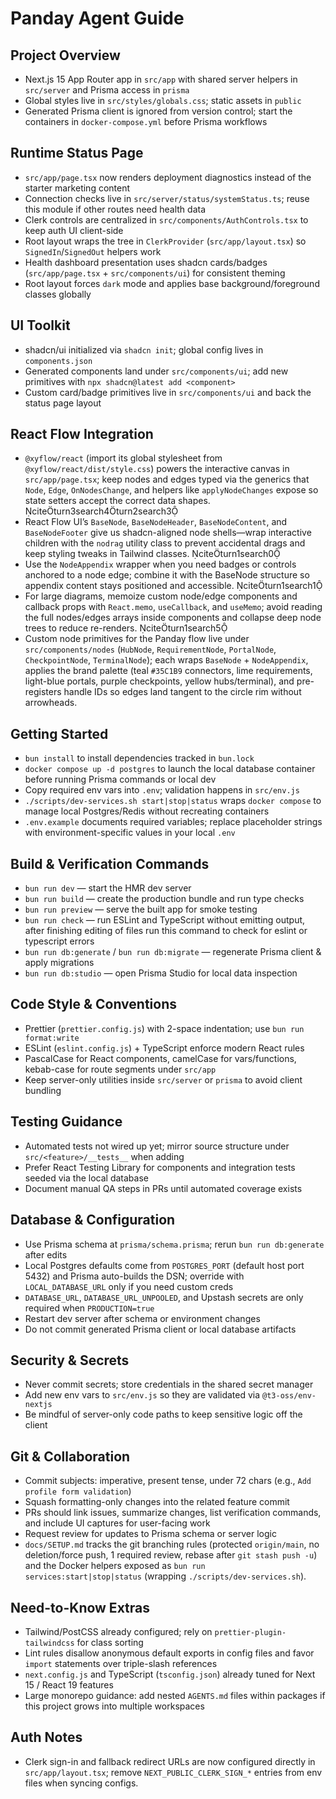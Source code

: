 # Panday Agent Guide

## Project Overview

- Next.js 15 App Router app in `src/app` with shared server helpers in `src/server` and Prisma access in `prisma`
- Global styles live in `src/styles/globals.css`; static assets in `public`
- Generated Prisma client is ignored from version control; start the containers in `docker-compose.yml` before Prisma workflows

## Runtime Status Page

- `src/app/page.tsx` now renders deployment diagnostics instead of the starter marketing content
- Connection checks live in `src/server/status/systemStatus.ts`; reuse this module if other routes need health data
- Clerk controls are centralized in `src/components/AuthControls.tsx` to keep auth UI client-side
- Root layout wraps the tree in `ClerkProvider` (`src/app/layout.tsx`) so `SignedIn`/`SignedOut` helpers work
- Health dashboard presentation uses shadcn cards/badges (`src/app/page.tsx` + `src/components/ui`) for consistent theming
- Root layout forces `dark` mode and applies base background/foreground classes globally

## UI Toolkit

- shadcn/ui initialized via `shadcn init`; global config lives in `components.json`
- Generated components land under `src/components/ui`; add new primitives with `npx shadcn@latest add <component>`
- Custom card/badge primitives live in `src/components/ui` and back the status page layout

## React Flow Integration

- `@xyflow/react` (import its global stylesheet from `@xyflow/react/dist/style.css`) powers the interactive canvas in `src/app/page.tsx`; keep nodes and edges typed via the generics that `Node`, `Edge`, `OnNodesChange`, and helpers like `applyNodeChanges` expose so state setters accept the correct data shapes. citeturn3search4turn2search3
- React Flow UI’s `BaseNode`, `BaseNodeHeader`, `BaseNodeContent`, and `BaseNodeFooter` give us shadcn-aligned node shells—wrap interactive children with the `nodrag` utility class to prevent accidental drags and keep styling tweaks in Tailwind classes. citeturn1search0
- Use the `NodeAppendix` wrapper when you need badges or controls anchored to a node edge; combine it with the BaseNode structure so appendix content stays positioned and accessible. citeturn1search1
- For large diagrams, memoize custom node/edge components and callback props with `React.memo`, `useCallback`, and `useMemo`; avoid reading the full nodes/edges arrays inside components and collapse deep node trees to reduce re-renders. citeturn1search5
- Custom node primitives for the Panday flow live under `src/components/nodes` (`HubNode`, `RequirementNode`, `PortalNode`, `CheckpointNode`, `TerminalNode`); each wraps `BaseNode` + `NodeAppendix`, applies the brand palette (teal `#35C1B9` connectors, lime requirements, light-blue portals, purple checkpoints, yellow hubs/terminal), and pre-registers handle IDs so edges land tangent to the circle rim without arrowheads.

## Getting Started

- `bun install` to install dependencies tracked in `bun.lock`
- `docker compose up -d postgres` to launch the local database container before running Prisma commands or local dev
- Copy required env vars into `.env`; validation happens in `src/env.js`
- `./scripts/dev-services.sh start|stop|status` wraps `docker compose` to manage local Postgres/Redis without recreating containers
- `.env.example` documents required variables; replace placeholder strings with environment-specific values in your local `.env`

## Build & Verification Commands

- `bun run dev` — start the HMR dev server
- `bun run build` — create the production bundle and run type checks
- `bun run preview` — serve the built app for smoke testing
- `bun run check` — run ESLint and TypeScript without emitting output, after finishing editing of files run this command to check for eslint or typescript errors
- `bun run db:generate` / `bun run db:migrate` — regenerate Prisma client & apply migrations
- `bun run db:studio` — open Prisma Studio for local data inspection

## Code Style & Conventions

- Prettier (`prettier.config.js`) with 2-space indentation; use `bun run format:write`
- ESLint (`eslint.config.js`) + TypeScript enforce modern React rules
- PascalCase for React components, camelCase for vars/functions, kebab-case for route segments under `src/app`
- Keep server-only utilities inside `src/server` or `prisma` to avoid client bundling

## Testing Guidance

- Automated tests not wired up yet; mirror source structure under `src/<feature>/__tests__` when adding
- Prefer React Testing Library for components and integration tests seeded via the local database
- Document manual QA steps in PRs until automated coverage exists

## Database & Configuration

- Use Prisma schema at `prisma/schema.prisma`; rerun `bun run db:generate` after edits
- Local Postgres defaults come from `POSTGRES_PORT` (default host port 5432) and Prisma auto-builds the DSN; override with `LOCAL_DATABASE_URL` only if you need custom creds
- `DATABASE_URL`, `DATABASE_URL_UNPOOLED`, and Upstash secrets are only required when `PRODUCTION=true`
- Restart dev server after schema or environment changes
- Do not commit generated Prisma client or local database artifacts

## Security & Secrets

- Never commit secrets; store credentials in the shared secret manager
- Add new env vars to `src/env.js` so they are validated via `@t3-oss/env-nextjs`
- Be mindful of server-only code paths to keep sensitive logic off the client

## Git & Collaboration

- Commit subjects: imperative, present tense, under 72 chars (e.g., `Add profile form validation`)
- Squash formatting-only changes into the related feature commit
- PRs should link issues, summarize changes, list verification commands, and include UI captures for user-facing work
- Request review for updates to Prisma schema or server logic
- `docs/SETUP.md` tracks the git branching rules (protected `origin/main`, no deletion/force push, 1 required review, rebase after `git stash push -u`) and the Docker helpers exposed as `bun run services:start|stop|status` (wrapping `./scripts/dev-services.sh`).

## Need-to-Know Extras

- Tailwind/PostCSS already configured; rely on `prettier-plugin-tailwindcss` for class sorting
- Lint rules disallow anonymous default exports in config files and favor `import` statements over triple-slash references
- `next.config.js` and TypeScript (`tsconfig.json`) already tuned for Next 15 / React 19 features
- Large monorepo guidance: add nested `AGENTS.md` files within packages if this project grows into multiple workspaces

## Auth Notes

- Clerk sign-in and fallback redirect URLs are now configured directly in `src/app/layout.tsx`; remove `NEXT_PUBLIC_CLERK_SIGN_*` entries from env files when syncing configs.
